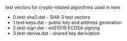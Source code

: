 test vectors for crypto-related algorithms used in nem

* 0.test-sha3.dat - SHA-3 test vectors
* 1.test-keys.dat - public key and address generation
* 2.test-sign.dat - ed25519 ECDSA signing
* 3.test-derive.dat - shared key deriviation
